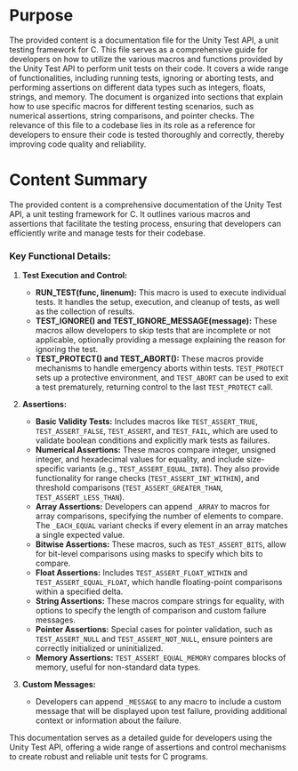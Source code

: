 # Purpose
The provided content is a documentation file for the Unity Test API, a unit testing framework for C. This file serves as a comprehensive guide for developers on how to utilize the various macros and functions provided by the Unity Test API to perform unit tests on their code. It covers a wide range of functionalities, including running tests, ignoring or aborting tests, and performing assertions on different data types such as integers, floats, strings, and memory. The document is organized into sections that explain how to use specific macros for different testing scenarios, such as numerical assertions, string comparisons, and pointer checks. The relevance of this file to a codebase lies in its role as a reference for developers to ensure their code is tested thoroughly and correctly, thereby improving code quality and reliability.
# Content Summary
The provided content is a comprehensive documentation of the Unity Test API, a unit testing framework for C. It outlines various macros and assertions that facilitate the testing process, ensuring that developers can efficiently write and manage tests for their codebase.

### Key Functional Details:

1. **Test Execution and Control:**
   - **RUN_TEST(func, linenum):** This macro is used to execute individual tests. It handles the setup, execution, and cleanup of tests, as well as the collection of results.
   - **TEST_IGNORE() and TEST_IGNORE_MESSAGE(message):** These macros allow developers to skip tests that are incomplete or not applicable, optionally providing a message explaining the reason for ignoring the test.
   - **TEST_PROTECT() and TEST_ABORT():** These macros provide mechanisms to handle emergency aborts within tests. `TEST_PROTECT` sets up a protective environment, and `TEST_ABORT` can be used to exit a test prematurely, returning control to the last `TEST_PROTECT` call.

2. **Assertions:**
   - **Basic Validity Tests:** Includes macros like `TEST_ASSERT_TRUE`, `TEST_ASSERT_FALSE`, `TEST_ASSERT`, and `TEST_FAIL`, which are used to validate boolean conditions and explicitly mark tests as failures.
   - **Numerical Assertions:** These macros compare integer, unsigned integer, and hexadecimal values for equality, and include size-specific variants (e.g., `TEST_ASSERT_EQUAL_INT8`). They also provide functionality for range checks (`TEST_ASSERT_INT_WITHIN`), and threshold comparisons (`TEST_ASSERT_GREATER_THAN`, `TEST_ASSERT_LESS_THAN`).
   - **Array Assertions:** Developers can append `_ARRAY` to macros for array comparisons, specifying the number of elements to compare. The `_EACH_EQUAL` variant checks if every element in an array matches a single expected value.
   - **Bitwise Assertions:** These macros, such as `TEST_ASSERT_BITS`, allow for bit-level comparisons using masks to specify which bits to compare.
   - **Float Assertions:** Includes `TEST_ASSERT_FLOAT_WITHIN` and `TEST_ASSERT_EQUAL_FLOAT`, which handle floating-point comparisons within a specified delta.
   - **String Assertions:** These macros compare strings for equality, with options to specify the length of comparison and custom failure messages.
   - **Pointer Assertions:** Special cases for pointer validation, such as `TEST_ASSERT_NULL` and `TEST_ASSERT_NOT_NULL`, ensure pointers are correctly initialized or uninitialized.
   - **Memory Assertions:** `TEST_ASSERT_EQUAL_MEMORY` compares blocks of memory, useful for non-standard data types.

3. **Custom Messages:**
   - Developers can append `_MESSAGE` to any macro to include a custom message that will be displayed upon test failure, providing additional context or information about the failure.

This documentation serves as a detailed guide for developers using the Unity Test API, offering a wide range of assertions and control mechanisms to create robust and reliable unit tests for C programs.
